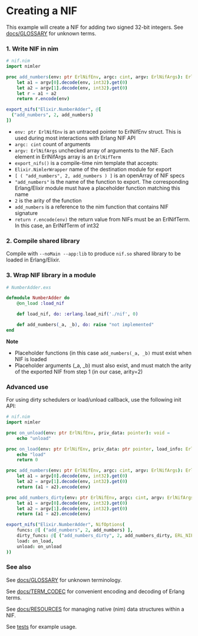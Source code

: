 # Creating a NIF

This example will create a NIF for adding two signed 32-bit integers. See [docs/GLOSSARY](GLOSSARY.md) for unknown terms.

### 1. Write NIF in nim

```nim
# nif.nim
import nimler

proc add_numbers(env: ptr ErlNifEnv, argc: cint, argv: ErlNifArgs): ErlNifTerm =
    let a1 = argv[0].decode(env, int32).get(0)
    let a2 = argv[1].decode(env, int32).get(0)
    let r = a1 + a2
    return r.encode(env)

export_nifs("Elixir.NumberAdder", @[
  ("add_numbers", 2, add_numbers)
])
```

* `env: ptr ErlNifEnv` is an untraced pointer to ErlNifEnv struct. This is used during most interactions with Erlang NIF API
* `argc: cint` count of arguments
* `argv: ErlNifArgs` unchecked array of arguments to the NIF. Each element in ErlNifArgs array is an `ErlNifTerm`
* `export_nifs()` is a compile-time nim template that accepts:
* `Elixir.NimlerWrapper` name of the destination module for export
* `[ ( "add_numbers", 2, add_numbers ) ]` is an openArray of NIF specs
* `"add_numbers"` is the name of the function to export. The corresponding Erlang/Elixir module must have a placeholder function matching this name
* `2` is the arity of the function
* `add_numbers` is a reference to the nim function that contains NIF signature
* `return r.encode(env)` the return value from NIFs must be an ErlNifTerm. In this case, an ErlNifTerm of int32

### 2. Compile shared library

Compile with `--noMain --app:lib` to produce `nif.so` shared library to be loaded in Erlang/Elixir.

### 3. Wrap NIF library in a module


```elixir
# NumberAdder.exs

defmodule NumberAdder do
    @on_load :load_nif

    def load_nif, do: :erlang.load_nif('./nif', 0)

    def add_numbers(_a, _b), do: raise "not implemented"
end
```

**Note**

* Placeholder functions (in this case `add_numbers(_a, _b)` must exist when NIF is loaded
* Placeholder arguments (_a, _b) must also exist, and must match the arity of the exported NIF from step 1 (in our case, arity=2)


### Advanced use

For using dirty schedulers or load/unload callback, use the following init API:

```nim
# nif.nim
import nimler

proc on_unload(env: ptr ErlNifEnv, priv_data: pointer): void =
    echo "unload"

proc on_load(env: ptr ErlNifEnv, priv_data: ptr pointer, load_info: ErlNifTerm): cint =
    echo "load"
    return 0

proc add_numbers(env: ptr ErlNifEnv, argc: cint, argv: ErlNifArgs): ErlNifTerm =
    let a1 = argv[0].decode(env, int32).get(0)
    let a2 = argv[1].decode(env, int32).get(0)
    return (a1 + a2).encode(env)

proc add_numbers_dirty(env: ptr ErlNifEnv, argc: cint, argv: ErlNifArgs): ErlNifTerm =
    let a1 = argv[0].decode(env, int32).get(0)
    let a2 = argv[1].decode(env, int32).get(0)
    return (a1 + a2).encode(env)

export_nifs("Elixir.NumberAdder", NifOptions(
    funcs: @[ ("add_numbers", 2, add_numbers) ],
    dirty_funcs: @[ ("add_numbers_dirty", 2, add_numbers_dirty, ERL_NIF_DIRTY_IO) ],
    load: on_load,
    unload: on_unload
))
```

### See also

See [docs/GLOSSARY](GLOSSARY.md) for unknown terminology.

See [docs/TERM_CODEC](TERM_CODEC.md) for convenient encoding and decoding of Erlang terms.

See [docs/RESOURCES](RESOURCES.md) for managing native (nim) data structures within a NIF.

See [tests](../tests) for example usage.



